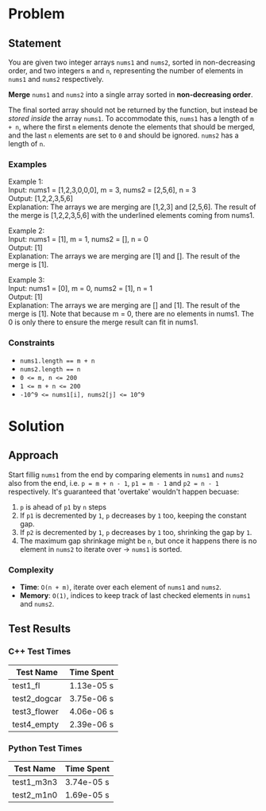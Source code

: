 # Problem

## Statement
You are given two integer arrays `nums1` and `nums2`, sorted in non-decreasing order, and two integers `m` and `n`, representing the number of elements in `nums1` and `nums2` respectively.

__Merge__ `nums1` and `nums2` into a single array sorted in __non-decreasing order__.

The final sorted array should not be returned by the function, but instead be _stored inside_ the array `nums1`. To accommodate this, `nums1` has a length of `m + n`, where the first `m` elements denote the elements that should be merged, and the last `n` elements are set to `0` and should be ignored. `nums2` has a length of `n`.

### Examples
Example 1: \
Input: nums1 = [1,2,3,0,0,0], m = 3, nums2 = [2,5,6], n = 3 \
Output: [1,2,2,3,5,6] \
Explanation: The arrays we are merging are [1,2,3] and [2,5,6].
The result of the merge is [1,2,2,3,5,6] with the underlined elements coming from nums1.

Example 2: \
Input: nums1 = [1], m = 1, nums2 = [], n = 0 \
Output: [1] \
Explanation: The arrays we are merging are [1] and [].
The result of the merge is [1].

Example 3: \
Input: nums1 = [0], m = 0, nums2 = [1], n = 1 \
Output: [1] \
Explanation: The arrays we are merging are [] and [1].
The result of the merge is [1].
Note that because m = 0, there are no elements in nums1. The 0 is only there to ensure the merge result can fit in nums1.


### Constraints
- `nums1.length == m + n`
- `nums2.length == n`
- `0 <= m, n <= 200`
- `1 <= m + n <= 200`
- `-10^9 <= nums1[i], nums2[j] <= 10^9`


# Solution

## Approach
Start fillig `nums1` from the end by comparing elements in `nums1` and `nums2` also from the end, i.e. `p = m + n - 1`, `p1 = m - 1` and `p2 = n - 1` respectively.
It's guaranteed that 'overtake' wouldn't happen becuase:
1. `p` is ahead of `p1` by `n` steps
2. If `p1` is decremented by `1`, `p` decreases by `1` too, keeping the constant gap.
3. If `p2` is decremented by `1`, `p` decreases by `1` too, shrinking the gap by `1`.
4. The maximum gap shrinkage might be `n`, but once it happens there is no element in `nums2` to iterate over -> `nums1` is sorted.


### Complexity
- __Time__: `O(n + m)`, iterate over each element of `nums1` and `nums2`.
- __Memory__: `O(1)`, indices to keep track of last checked elements in `nums1` and `nums2`.

## Test Results

### C++ Test Times
| Test Name | Time Spent |
| --- | --- |
| test1_fl | 1.13e-05 s |
| test2_dogcar | 3.75e-06 s |
| test3_flower | 4.06e-06 s |
| test4_empty | 2.39e-06 s |

### Python Test Times
| Test Name | Time Spent |
| --- | --- |
| test1_m3n3 | 3.74e-05 s |
| test2_m1n0 | 1.69e-05 s |

